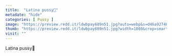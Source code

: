 ```yaml
---
title:  "Latina pussy🥰"
metadate: "hide"
categories: [ Pussy ]
image: "https://preview.redd.it/ldwbpay689n51.jpg?auto=webp&s=d46a92748eae857df9c412b0e08a36f4f4144a82"
thumb: "https://preview.redd.it/ldwbpay689n51.jpg?width=1080&crop=smart&auto=webp&s=3d32e3ceb4119fa530438ef6fd52beda03ca9b11"
visit: ""
---
```

Latina pussy🥰
